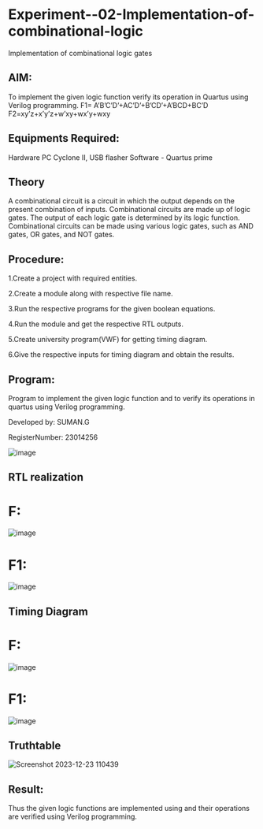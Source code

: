 # Experiment--02-Implementation-of-combinational-logic
Implementation of combinational logic gates
 
## AIM:
To implement the given logic function verify its operation in Quartus using Verilog programming.
 F1= A’B’C’D’+AC’D’+B’CD’+A’BCD+BC’D
F2=xy’z+x’y’z+w’xy+wx’y+wxy
 
 
 
## Equipments Required:
Hardware PC Cyclone II, USB flasher Software - Quartus prime

## Theory
A combinational circuit is a circuit in which the output depends on the present combination of inputs. Combinational circuits are made up of logic gates. The output of each logic gate is determined by its logic function. Combinational circuits can be made using various logic gates, such as AND gates, OR gates, and NOT gates.
 

## Procedure:
1.Create a project with required entities.

2.Create a module along with respective file name.

3.Run the respective programs for the given boolean equations.

4.Run the module and get the respective RTL outputs.

5.Create university program(VWF) for getting timing diagram.

6.Give the respective inputs for timing diagram and obtain the results.


## Program:

Program to implement the given logic function and to verify its operations in quartus using Verilog programming.

Developed by: SUMAN.G

RegisterNumber:  23014256

 ![image](https://github.com/sumanguna/Experiment--02-Implementation-of-combinational-logic-/assets/146914442/d46c0c72-a627-4de1-819f-fd3a06cfa217)

  
## RTL realization
# F:

![image](https://github.com/sumanguna/Experiment--02-Implementation-of-combinational-logic-/assets/146914442/3fcc5fe2-1af1-46b2-adbd-aad68341325e)
# F1:

![image](https://github.com/sumanguna/Experiment--02-Implementation-of-combinational-logic-/assets/146914442/f59798a1-ff1d-4e0a-a3fb-56278b48a84a)


## Timing Diagram
# F:

![image](https://github.com/sumanguna/Experiment--02-Implementation-of-combinational-logic-/assets/146914442/7aa6ef36-c7d6-4443-bd33-bd6edb5289af)
# F1:

![image](https://github.com/sumanguna/Experiment--02-Implementation-of-combinational-logic-/assets/146914442/aff648cd-e3b3-4b0c-8360-186a1b8b8839)
## Truthtable
![Screenshot 2023-12-23 110439](https://github.com/sumanguna/Experiment--02-Implementation-of-combinational-logic-/assets/146914442/4f9e7ebf-b748-4381-b2c0-7c21b894b734)


## Result:
Thus the given logic functions are implemented using  and their operations are verified using Verilog programming.

